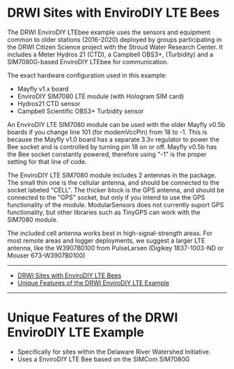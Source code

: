 # DRWI Sites with EnviroDIY LTE Bees<!-- {#example_drwi_ediylte} -->

The DRWI EnviroDIY LTEbee example uses the sensors and equipment common to older stations (2016-2020) deployed by groups participating in the DRWI Citizen Science project with the Stroud Water Research Center. It includes a Meter Hydros 21 (CTD), a Campbell OBS3+, (Turbidity) and a SIM7080G-based EnviroDIY LTEbee for communication.

The exact hardware configuration used in this example:
 * Mayfly v1.x board
 * EnviroDIY SIM7080 LTE module (with Hologram SIM card)
 * Hydros21 CTD sensor
 * Campbell Scientific OBS3+ Turbidity sensor

An EnviroDIY LTE SIM7080 module can be used with the older Mayfly v0.5b boards if you change line 101 (for modemVccPin) from 18 to -1.
This is because the Mayfly v1.0 board has a separate 3.3v regulator to power the Bee socket and is controlled by turning pin 18 on or off.
Mayfly v0.5b has the Bee socket constantly powered, therefore using "-1" is the proper setting for that line of code.

The EnviroDIY LTE SIM7080 module includes 2 antennas in the package.  The small thin one is the cellular antenna, and should be connected to the socket labeled "CELL".  The thicker block is the GPS antenna, and should be connected to the "GPS" socket, but only if you intend to use the GPS functionality of the module.  ModularSensors does not currently suport GPS functionality, but other libraries such as TinyGPS can work with the SIM7080 module.

The included cell antenna works best in high-signal-strength areas.  For most remote areas and logger deployments, we suggest a larger LTE antenna, like the W3907B0100
from PulseLarsen (Digikey 1837-1003-ND or Mouser 673-W3907B0100)

_______

[//]: # ( @tableofcontents )

[//]: # ( @m_footernavigation )

[//]: # ( Start GitHub Only )
- [DRWI Sites with EnviroDIY LTE Bees](#drwi-sites-with-envirodiy-lte-bees)
- [Unique Features of the DRWI EnviroDIY LTE Example](#unique-features-of-the-drwi-envirodiy-lte-example)

[//]: # ( End GitHub Only )

_______

# Unique Features of the DRWI EnviroDIY LTE Example<!-- {#example_drwi_ediylte_unique} -->
- Specifically for sites within the Delaware River Watershed Initiative.
- Uses a EnviroDIY LTE Bee based on the SIMCom SIM7080G


[//]: # ( @section example_drwi_ediylte_pio_config PlatformIO Configuration )

[//]: # ( @include{lineno} DRWI_SIM7080LTE/platformio.ini )

[//]: # ( @section example_drwi_ediylte_code The Complete Code )

[//]: # ( @include{lineno} DRWI_SIM7080LTE/DRWI_SIM7080LTE.ino )
